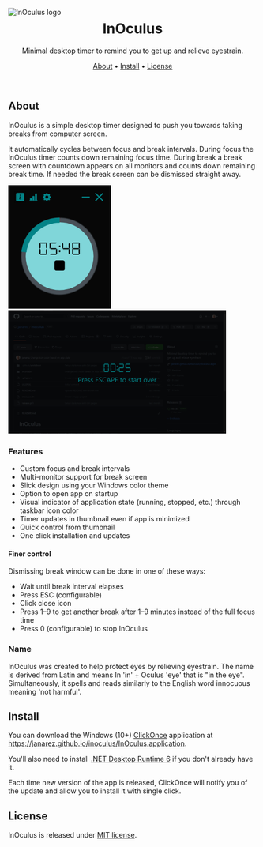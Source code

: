 <img src="./InOculus/InOculus.ico" alt="InOculus logo" width="180" align="left"/><h1 align="center"> InOculus</h1>

<p align="center">Minimal desktop timer to remind you to get up and relieve eyestrain.</p>
<p align="center">
  <a href="#about">About</a> •
  <a href="#install">Install</a> •
  <a href="#license">License</a>
</p>
<p>&nbsp;</p>

## About

InOculus is a simple desktop timer designed to push you towards taking breaks from computer screen.

It automatically cycles between focus and break intervals. During focus the InOculus timer counts down remaining focus time. During break a break screen with countdown appears on all monitors and counts down remaining break time. If needed the break screen can be dismissed straight away.

<img src="./screenshots/InOculus-timer.png" alt="InOculus timer" height="250"/> <img src="./screenshots/InOculus-break.png" alt="InOculus break screen" height="250"/>

### Features

- Custom focus and break intervals
- Multi-monitor support for break screen
- Slick design using your Windows color theme
- Option to open app on startup
- Visual indicator of application state (running, stopped, etc.) through taskbar icon color
- Timer updates in thumbnail even if app is minimized
- Quick control from thumbnail
- One click installation and updates

#### Finer control

Dismissing break window can be done in one of these ways:

- Wait until break interval elapses
- Press ESC (configurable)
- Click close icon
- Press 1–9 to get another break after 1–9 minutes instead of the full focus time
- Press 0 (configurable) to stop InOculus

### Name

InOculus was created to help protect eyes by relieving eyestrain. The name is derived from Latin and means In 'in' + Oculus 'eye' that is "in the eye". Simultaneously, it spells and reads similarly to the English word innocuous meaning 'not harmful'.

## Install

You can download the Windows (10+) [ClickOnce](https://learn.microsoft.com/en-us/visualstudio/deployment/clickonce-security-and-deployment) application at https://janarez.github.io/inoculus/InOculus.application.

You'll also need to install [.NET Desktop Runtime 6](https://get.dot.net/6) if you don't already have it.

Each time new version of the app is released, ClickOnce will notify you of the update and allow you to install it with single click.

## License

InOculus is released under [MIT license](./LICENSE).
